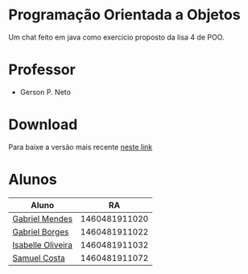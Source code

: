 # Programação Orientada a Objetos
Um chat feito em java como exercício proposto da lisa 4 de POO.

# Professor
* Gerson P. Neto

# Download
Para baixe a versão mais recente [neste link](https://github.com/gfborges/chatter/releases)

# Alunos
|Aluno | RA |
|---|---|
|[Gabriel Mendes](https://github.com/gmendess)|1460481911020|
|[Gabriel Borges](https://github.com/gfborges)|1460481911022|
|[Isabelle Oliveira](https://github.com/isabellefo)|1460481911032|
|[Samuel Costa](https://github.com/scsoliveira)|1460481911072|


